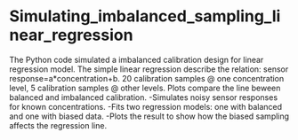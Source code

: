 # Simulating_imbalanced_sampling_linear_regression
The Python code simulated a imbalanced calibration design for linear regression model. 
The simple linear regression describe the relation: sensor response=a*concentration+b.
20 calibration samples @ one concentration level, 5 calibration samples @ other levels.
Plots compare the line beween balanced and imbalanced calibration.
-Simulates noisy sensor responses for known concentrations.
-Fits two regression models: one with balanced and one with biased data.
-Plots the result to show how the biased sampling affects the regression line.
